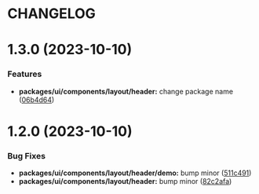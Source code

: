 # CHANGELOG

# 1.3.0 (2023-10-10)


### Features

* **packages/ui/components/layout/header:** change package name ([06b4d64](https://github.mpi-internal.com/scmspain/frontend-all--pet-project-skeleton/commit/06b4d6485dff21f61bfe060c48b49a0b6cfc7c95))



# 1.2.0 (2023-10-10)


### Bug Fixes

* **packages/ui/components/layout/header/demo:** bump minor ([511c491](https://github.mpi-internal.com/scmspain/frontend-all--pet-project-skeleton/commit/511c49195a4237df6ba598a93036822b34c70cda))
* **packages/ui/components/layout/header:** bump minor ([82c2afa](https://github.mpi-internal.com/scmspain/frontend-all--pet-project-skeleton/commit/82c2afa123f57d28203884028ef903e128fddebb))



